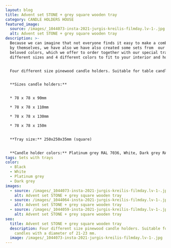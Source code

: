 ```yaml
---
layout: blog
title: Advent set STONE + grey square wooden tray
category: CANDLE HOLDERS HOUSE
featured_image:
  source: /images/_1044073-insta-2021-jurgis-kreilis-filmday.lv-1-.jpg
  alt: Advent set STONE + grey square wooden tray
description: >-
  Because we can imagine that not everyone finds it easy to make a combination
  by themselves, we have also we have also created some sets from  our clients
  beloved colors, which we offer to order together with our special trays in 2
  different sizes and 4 different colors to fit to your interior and home mood.


  Four different size pinewood candle holders. Suitable for table candles with a diameter of 21-23 mm. Ideal for decorating your home, could be used as Advent wreath.


  **Sizes candle holders:**


  * 78 x 78 x 90mm

  * 78 x 78 x 110mm

  * 78 x 78 x 130mm

  * 78 x 78 x 150m


  **Tray size:** 250x250x35mm (square)


  **Candle holder colors:** Platinum grey RAL 7036, White, Dark grey RAL 7046, Black
tags: Sets with trays
color:
  - Black
  - White
  - Platinum grey
  - Dark grey
images:
  - source: /images/_1044073-insta-2021-jurgis-kreilis-filmday.lv-1-.jpg
    alt: Advent set STONE + grey square wooden tray
  - source: /images/_1044064-insta-2021-jurgis-kreilis-filmday.lv-1-.jpg
    alt: Advent set STONE + grey square wooden tray
  - source: /images/_1044059-insta-2021-jurgis-kreilis-filmday.lv-1-.jpg
    alt: Advent set STONE + grey square wooden tray
seo:
  title: Advent set STONE + grey square wooden tray
  description: Four different size pinewood candle holders. Suitable for table
    candles with a diameter of 21-23 mm.
  image: /images/_1044073-insta-2021-jurgis-kreilis-filmday.lv-1-.jpg
---
```

